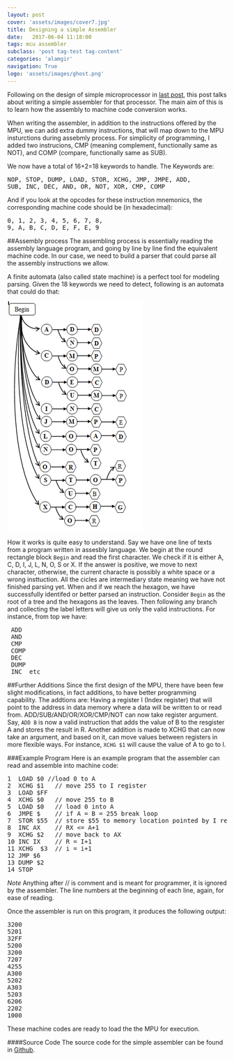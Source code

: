 ```yaml
---
layout: post
cover: 'assets/images/cover7.jpg'
title: Designing a simple Assembler
date:   2017-06-04 11:18:00
tags: mcu assembler
subclass: 'post tag-test tag-content'
categories: 'alamgir'
navigation: True
logo: 'assets/images/ghost.png'
---
```

Following on the design of simple microprocessor in <a href="/design-a-simple-microprocessor.html ">last post</a>, this post talks about writing a simple assembler for that processor. The main aim of this is to learn how the assembly to machine code conversion works. 

<!--more-->

When writing the assembler, in addition to the instructions offered by the MPU, we can add extra dummy instructions, that will map down to the MPU insturctions during assebmly process. For simplicity of programming, I added two instrucions, CMP (meaning complement, functionally same as NOT), and COMP (compare, functionally same as SUB).

We now have a total of 16+2=18 keywords to handle. The Keywords are: <br>

<pre>NOP, STOP, DUMP, LOAD, STOR, XCHG, JMP, JMPE, ADD, 
SUB, INC, DEC, AND, OR, NOT, XOR, CMP, COMP</pre>

And if you look at the opcodes for these instruction mnemonics, the corresponding  machine code should be (in hexadecimal): <br>

<pre>0, 1, 2, 3, 4, 5, 6, 7, 8, 
9, A, B, C, D, E, F, E, 9</pre>

##Assembly process
The assembling process is essentially reading the assembly language program, and going by line by line find the equivalent machine code. In our case, we need to build a parser that could parse all the assembly instructions we allow.

A finite automata (also called state machine) is a perfect tool for modeling parsing. Given the 18 keywords we need to detect, following is an automata that could do that:

![Finite Automata](/assets/images/2017/17_06_04_keyword_automata.png "Finite automata for parsing keywords.") 

How it works is quite easy to understand. Say we have one line of texts from a program written in assesbly language. We begin at the round rectangle block `Begin` and read the first character. We check if it is either A, C, D, I, J, L, N, O, S or X. If the answer is positive, we move to next character, otherwise, the current characte is possibly a white space or a wrong insttuction. All the cicles are intermediary state meaning we have not finished parsing yet. When and if we reach the hexagon, we have successfully identifed or better parsed an instruction. Consider `Begin` as the root of a tree and the hexagons as the leaves. Then following any branch and collecting the label letters will give us only the valid instructions. For instance, from top we have: <br>
<pre>
 ADD
 AND
 CMP
 COMP
 DEC
 DUMP
 INC  etc</pre>
 

##Further Additions
Since the first design of the MPU, there have been few slight modifications, in fact additions, to have better programming capability.  The addtions are: Having a register I (Index register) that will point to the address in data memory where a data will be written to or read from. ADD/SUB/AND/OR/XOR/CMP/NOT can now take register argument. Say, `ADD B` is now a valid instruction that adds the value of B to the resgister A and stores the result in R. Another addition is made to  XCHG that can now take an argument, and based on it, can move values between registers in more flexible ways. For instance, `XCHG $1` will cause the value of A to go to I.

###Example Program
Here is an example program that the assembler can read and assemble into machine code:
<pre>
1  LOAD $0 //load 0 to A
2  XCHG $1   // move 255 to I register
3  LOAD $FF
4  XCHG $0   // move 255 to B
5  LOAD $0   // load 0 into A
6  JMPE $    // if A = B = 255 break loop
7  STOR $55  // store $55 to memory location pointed by I register
8  INC AX    // RX <= A+1
9  XCHG $2   // move back to AX
10 INC IX    // R = I+1 
11 XCHG  $3  // i = i+1
12 JMP $6
13 DUMP $2
14 STOP
</pre>
*Note* Anything after // is comment and is meant for programmer, it is ignored by the assembler. The line numbers at the beginning of each line, again, for ease of reading.

Once the assembler is run on this program, it produces the following output:
<pre>
3200
5201
32FF
5200
3200
7207
4255
A300
5202
A303
5203
6206
2202
1000
</pre>

These machine codes are ready to load the the MPU for execution.

####Source Code
The source code for the simple assembler can be found in <a href="https://github.com/alamgirm/assembler">Github</a>.
